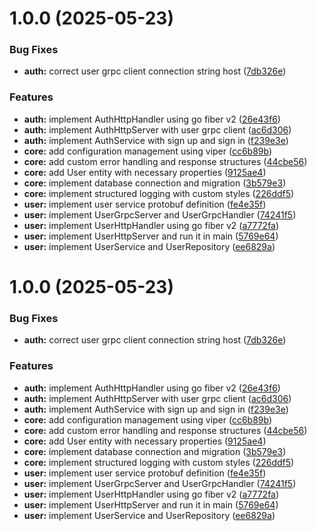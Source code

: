# 1.0.0 (2025-05-23)


### Bug Fixes

* **auth:** correct user grpc client connection string host ([7db326e](https://github.com/vasapolrittideah/money-tracker-api/commit/7db326ef9d1a4e874db70105f7701c5b4aabe7cb))


### Features

* **auth:** implement AuthHttpHandler using go fiber v2 ([26e43f6](https://github.com/vasapolrittideah/money-tracker-api/commit/26e43f60f705288d9aacd373a42e442cdc038655))
* **auth:** implement AuthHttpServer with user grpc client ([ac6d306](https://github.com/vasapolrittideah/money-tracker-api/commit/ac6d3068e94ffe7066aa4220d6b3cdf6537c7e5f))
* **auth:** implement AuthService with sign up and sign in ([f239e3e](https://github.com/vasapolrittideah/money-tracker-api/commit/f239e3ee461c94e1cc172a703f0af8dbb5a634a1))
* **core:** add configuration management using viper ([cc6b89b](https://github.com/vasapolrittideah/money-tracker-api/commit/cc6b89ba8cc83ababfe5662419dce3119cdf6217))
* **core:** add custom error handling and response structures ([44cbe56](https://github.com/vasapolrittideah/money-tracker-api/commit/44cbe56a0f545b6d69911767c4dd2f44e20ab154))
* **core:** add User entity with necessary properties ([9125ae4](https://github.com/vasapolrittideah/money-tracker-api/commit/9125ae45d306dfcff1754dadbc69fdc5ea1cccfb))
* **core:** implement database connection and migration ([3b579e3](https://github.com/vasapolrittideah/money-tracker-api/commit/3b579e3e2892c207ef9d240c5ea2db9ff3490416))
* **core:** implement structured logging with custom styles ([226ddf5](https://github.com/vasapolrittideah/money-tracker-api/commit/226ddf5f89dce653e65ccaebad27a6805e3e2940))
* **user:** implement user service protobuf definition ([fe4e35f](https://github.com/vasapolrittideah/money-tracker-api/commit/fe4e35fb1dbf2eb168e84480ba12426654579c42))
* **user:** implement UserGrpcServer and UserGrpcHandler ([74241f5](https://github.com/vasapolrittideah/money-tracker-api/commit/74241f5e83dd9d4737121a769adfac2c8a1175ba))
* **user:** implement UserHttpHandler using go fiber v2 ([a7772fa](https://github.com/vasapolrittideah/money-tracker-api/commit/a7772faa30d792b9cddd7b6dd1f34b280c148e64))
* **user:** implement UserHttpServer and run it in main ([5769e64](https://github.com/vasapolrittideah/money-tracker-api/commit/5769e64b6fdb22bbab5a03661b57b25ba41c0e5d))
* **user:** implement UserService and UserRepository ([ee6829a](https://github.com/vasapolrittideah/money-tracker-api/commit/ee6829ac0dd2d677edcde750522b2d9d75e27d76))

# 1.0.0 (2025-05-23)


### Bug Fixes

* **auth:** correct user grpc client connection string host ([7db326e](https://github.com/vasapolrittideah/money-tracker-api/commit/7db326ef9d1a4e874db70105f7701c5b4aabe7cb))


### Features

* **auth:** implement AuthHttpHandler using go fiber v2 ([26e43f6](https://github.com/vasapolrittideah/money-tracker-api/commit/26e43f60f705288d9aacd373a42e442cdc038655))
* **auth:** implement AuthHttpServer with user grpc client ([ac6d306](https://github.com/vasapolrittideah/money-tracker-api/commit/ac6d3068e94ffe7066aa4220d6b3cdf6537c7e5f))
* **auth:** implement AuthService with sign up and sign in ([f239e3e](https://github.com/vasapolrittideah/money-tracker-api/commit/f239e3ee461c94e1cc172a703f0af8dbb5a634a1))
* **core:** add configuration management using viper ([cc6b89b](https://github.com/vasapolrittideah/money-tracker-api/commit/cc6b89ba8cc83ababfe5662419dce3119cdf6217))
* **core:** add custom error handling and response structures ([44cbe56](https://github.com/vasapolrittideah/money-tracker-api/commit/44cbe56a0f545b6d69911767c4dd2f44e20ab154))
* **core:** add User entity with necessary properties ([9125ae4](https://github.com/vasapolrittideah/money-tracker-api/commit/9125ae45d306dfcff1754dadbc69fdc5ea1cccfb))
* **core:** implement database connection and migration ([3b579e3](https://github.com/vasapolrittideah/money-tracker-api/commit/3b579e3e2892c207ef9d240c5ea2db9ff3490416))
* **core:** implement structured logging with custom styles ([226ddf5](https://github.com/vasapolrittideah/money-tracker-api/commit/226ddf5f89dce653e65ccaebad27a6805e3e2940))
* **user:** implement user service protobuf definition ([fe4e35f](https://github.com/vasapolrittideah/money-tracker-api/commit/fe4e35fb1dbf2eb168e84480ba12426654579c42))
* **user:** implement UserGrpcServer and UserGrpcHandler ([74241f5](https://github.com/vasapolrittideah/money-tracker-api/commit/74241f5e83dd9d4737121a769adfac2c8a1175ba))
* **user:** implement UserHttpHandler using go fiber v2 ([a7772fa](https://github.com/vasapolrittideah/money-tracker-api/commit/a7772faa30d792b9cddd7b6dd1f34b280c148e64))
* **user:** implement UserHttpServer and run it in main ([5769e64](https://github.com/vasapolrittideah/money-tracker-api/commit/5769e64b6fdb22bbab5a03661b57b25ba41c0e5d))
* **user:** implement UserService and UserRepository ([ee6829a](https://github.com/vasapolrittideah/money-tracker-api/commit/ee6829ac0dd2d677edcde750522b2d9d75e27d76))
